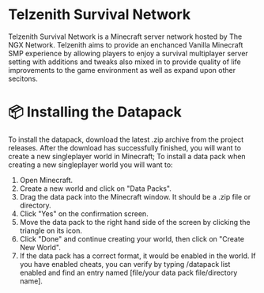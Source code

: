# Telzenith Survival Network
Telzenith Survival Network is a Minecraft server network hosted by The NGX Network. Telzenith aims to provide an enchanced Vanilla Minecraft SMP experience by allowing players to enjoy a survival multiplayer server setting with additions and tweaks also mixed in to provide quality of life improvements to the game environment as well as expand upon other secitons.

# 📦 Installing the Datapack
To install the datapack, download the latest .zip archive from the project releases. After the download has successfully finished, you will want to create a new singleplayer world in Minecraft; To install a data pack when creating a new singleplayer world you will want to:

1. Open Minecraft.
2. Create a new world and click on "Data Packs".
3. Drag the data pack into the Minecraft window. It should be a .zip file or directory.
4. Click "Yes" on the confirmation screen.
5. Move the data pack to the right hand side of the screen by clicking the triangle on its icon.
6. Click "Done" and continue creating your world, then click on "Create New World".
7. If the data pack has a correct format, it would be enabled in the world. If you have enabled cheats, you can verify by typing /datapack list enabled and find an entry named [file/your data pack file/directory name].

